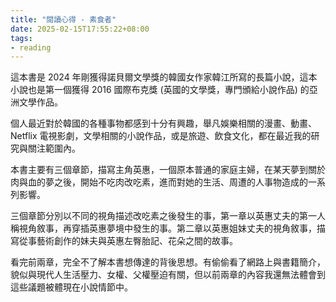 ```yaml
---
title: "閱讀心得 - 素食者"
date: 2025-02-15T17:55:22+08:00
tags:
- reading
---
```


這本書是 2024 年剛獲得諾貝爾文學獎的韓國女作家韓江所寫的長篇小說，這本小說也是第一個獲得 2016 國際布克獎 (英國的文學獎，專門頒給小說作品) 的亞洲文學作品。

個人最近對於韓國的各種事物都感到十分有興趣，舉凡娛樂相關的漫畫、動畫、Netflix 電視影劇，文學相關的小說作品，或是旅遊、飲食文化，都在最近我的研究與關注範圍內。

本書主要有三個章節，描寫主角英惠，一個原本普通的家庭主婦，在某天夢到關於肉與血的夢之後，開始不吃肉改吃素，進而對她的生活、周遭的人事物造成的一系列影響。

三個章節分別以不同的視角描述改吃素之後發生的事，第一章以英惠丈夫的第一人稱視角敘事，再穿插英惠夢境中發生的事。第二章以英惠姐妹丈夫的視角敘事，描寫從事藝術創作的妹夫與英惠左臀胎記、花朵之間的故事。

看完前兩章，完全不了解本書想傳達的背後思想。有偷偷看了網路上與書籍簡介，貌似與現代人生活壓力、女權、父權壓迫有關，但以前兩章的內容我還無法體會到這些議題被體現在小說情節中。
